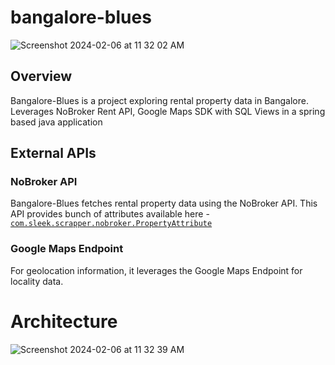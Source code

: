 # bangalore-blues
![Screenshot 2024-02-06 at 11 32 02 AM](https://github.com/aniketraj1947/bangalore-blues/assets/39947497/967ff3f2-9bcf-47e1-8dfb-cbfccaa6b8c7)

## Overview

Bangalore-Blues is a project exploring rental property data in Bangalore. Leverages NoBroker Rent API, Google Maps SDK with SQL Views in a spring based java application

## External APIs

### NoBroker API

Bangalore-Blues fetches rental property data using the NoBroker API. This API provides bunch of attributes available here -  [`com.sleek.scrapper.nobroker.PropertyAttribute`](https://github.com/aniketraj1947/bangalore-blues/blob/master/scrapper/src/main/java/com/sleek/scrapper/nobroker/PropertyAttribute.java)  

### Google Maps Endpoint

For geolocation information, it leverages the Google Maps Endpoint for locality data.

# Architecture

![Screenshot 2024-02-06 at 11 32 39 AM](https://github.com/aniketraj1947/bangalore-blues/assets/39947497/832e15cc-b166-4eb3-b3b5-02fe226e774a)
